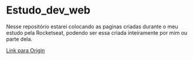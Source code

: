 # Estudo_dev_web

Nesse repositório estarei colocando as paginas criadas durante o meu estudo pela Rocketseat, podendo ser essa criada inteiramente por mim ou parte dela.

[Link para Origin](https://clebersalustiano.github.io/Estudo_dev_web/NWL6%20-Origin/index.html)
